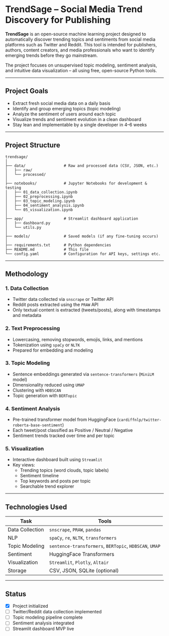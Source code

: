 
# TrendSage – Social Media Trend Discovery for Publishing

**TrendSage** is an open-source machine learning project designed to automatically discover trending topics and sentiments from social media platforms such as Twitter and Reddit. This tool is intended for publishers, authors, content creators, and media professionals who want to identify emerging trends before they go mainstream.

The project focuses on unsupervised topic modeling, sentiment analysis, and intuitive data visualization – all using free, open-source Python tools.

---

## Project Goals

- Extract fresh social media data on a daily basis
- Identify and group emerging topics (topic modeling)
- Analyze the sentiment of users around each topic
- Visualize trends and sentiment evolution in a clean dashboard
- Stay lean and implementable by a single developer in 4–6 weeks

---

##  Project Structure

```text
trendsage/
│
├── data/                 # Raw and processed data (CSV, JSON, etc.)
│   ├── raw/
│   └── processed/
│
├── notebooks/            # Jupyter Notebooks for development & testing
│   ├── 01_data_collection.ipynb
│   ├── 02_preprocessing.ipynb
│   ├── 03_topic_modeling.ipynb
│   ├── 04_sentiment_analysis.ipynb
│   └── 05_visualization.ipynb
│
├── app/                  # Streamlit dashboard application
│   ├── dashboard.py
│   └── utils.py
│
├── models/               # Saved models (if any fine-tuning occurs)
│
├── requirements.txt      # Python dependencies
├── README.md             # This file
└── config.yaml           # Configuration for API keys, settings etc.
```

---

##  Methodology

### 1. **Data Collection**
- Twitter data collected via `snscrape` or Twitter API
- Reddit posts extracted using the `PRAW` API
- Only textual content is extracted (tweets/posts), along with timestamps and metadata

### 2. **Text Preprocessing**
- Lowercasing, removing stopwords, emojis, links, and mentions
- Tokenization using `spaCy` or `NLTK`
- Prepared for embedding and modeling

### 3. **Topic Modeling**
- Sentence embeddings generated via `sentence-transformers` (`MiniLM` model)
- Dimensionality reduced using `UMAP`
- Clustering with `HDBSCAN`
- Topic generation with `BERTopic`

### 4. **Sentiment Analysis**
- Pre-trained transformer model from HuggingFace (`cardiffnlp/twitter-roberta-base-sentiment`)
- Each tweet/post classified as Positive / Neutral / Negative
- Sentiment trends tracked over time and per topic

### 5. **Visualization**
- Interactive dashboard built using `Streamlit`
- Key views:
  - Trending topics (word clouds, topic labels)
  - Sentiment timeline
  - Top keywords and posts per topic
  - Searchable trend explorer

---

##  Technologies Used

| Task | Tools |
|------|-------|
| Data Collection | `snscrape`, `PRAW`, `pandas` |
| NLP | `spaCy`, `re`, `NLTK`, `transformers` |
| Topic Modeling | `sentence-transformers`, `BERTopic`, `HDBSCAN`, `UMAP` |
| Sentiment | HuggingFace Transformers |
| Visualization | `Streamlit`, `Plotly`, `Altair` |
| Storage | CSV, JSON, SQLite (optional) |

---

##  Status

- [x] Project initialized
- [ ] Twitter/Reddit data collection implemented
- [ ] Topic modeling pipeline complete
- [ ] Sentiment analysis integrated
- [ ] Streamlit dashboard MVP live
